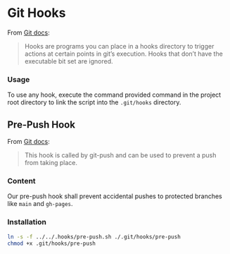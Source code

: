 # Git Hooks

From [Git docs](https://git-scm.com/docs/githooks#_description):

> Hooks are programs you can place in a hooks directory to trigger actions at certain points in git’s execution. Hooks that don’t have the executable bit set are ignored.

### Usage
To use any hook, execute the command provided command in the project root directory to link the script into the `.git/hooks` directory.


## Pre-Push Hook
From [Git docs](https://git-scm.com/docs/githooks#_pre_push):

> This hook is called by git-push and can be used to prevent a push from taking place.

### Content
Our pre-push hook shall prevent accidental pushes to protected branches like `main` and `gh-pages`.

### Installation
```sh
ln -s -f ../../.hooks/pre-push.sh ./.git/hooks/pre-push
chmod +x .git/hooks/pre-push
```

